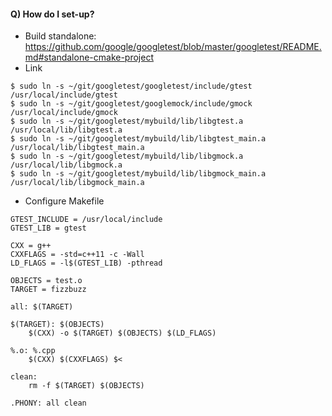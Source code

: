 #### Q) How do I set-up?
- Build standalone: https://github.com/google/googletest/blob/master/googletest/README.md#standalone-cmake-project
- Link
```
$ sudo ln -s ~/git/googletest/googletest/include/gtest /usr/local/include/gtest
$ sudo ln -s ~/git/googletest/googlemock/include/gmock /usr/local/include/gmock
$ sudo ln -s ~/git/googletest/mybuild/lib/libgtest.a /usr/local/lib/libgtest.a
$ sudo ln -s ~/git/googletest/mybuild/lib/libgtest_main.a /usr/local/lib/libgtest_main.a
$ sudo ln -s ~/git/googletest/mybuild/lib/libgmock.a /usr/local/lib/libgmock.a
$ sudo ln -s ~/git/googletest/mybuild/lib/libgmock_main.a /usr/local/lib/libgmock_main.a
```
- Configure Makefile
```
GTEST_INCLUDE = /usr/local/include
GTEST_LIB = gtest

CXX = g++ 
CXXFLAGS = -std=c++11 -c -Wall
LD_FLAGS = -l$(GTEST_LIB) -pthread

OBJECTS = test.o
TARGET = fizzbuzz

all: $(TARGET)

$(TARGET): $(OBJECTS)
    $(CXX) -o $(TARGET) $(OBJECTS) $(LD_FLAGS)

%.o: %.cpp
    $(CXX) $(CXXFLAGS) $<

clean:
    rm -f $(TARGET) $(OBJECTS)
    
.PHONY: all clean
```
